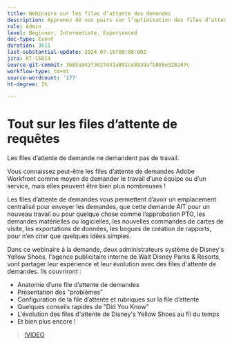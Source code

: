 ```yaml
---
title: Webinaire sur les files d’attente des demandes
description: Apprenez de vos pairs sur l’optimisation des files d’attente de demandes Workfront. Découvrez les différentes utilisations et bonnes pratiques de Disney's Yellow Shoes dans notre webinaire à la demande.
role: Admin
level: Beginner, Intermediate, Experienced
doc-type: Event
duration: 3611
last-substantial-update: 2024-07-16T00:00:00Z
jira: KT-15814
source-git-commit: 3685a942f3027d41a891ce8830afb085e328a97c
workflow-type: tm+mt
source-wordcount: '177'
ht-degree: 1%

---
```



# Tout sur les files d’attente de requêtes

Les files d’attente de demande ne demandent pas de travail.

Vous connaissez peut-être les files d’attente de demandes Adobe Workfront comme moyen de demander le travail d’une équipe ou d’un service, mais elles peuvent être bien plus nombreuses !

Les files d’attente de demandes vous permettent d’avoir un emplacement centralisé pour envoyer les demandes, que cette demande AIT pour un nouveau travail ou pour quelque chose comme l’approbation PTO, les demandes matérielles ou logicielles, les nouvelles commandes de cartes de visite, les exportations de données, les bogues de création de rapports, pour n’en citer que quelques idées simples.

Dans ce webinaire à la demande, deux administrateurs système de Disney&#39;s Yellow Shoes, l&#39;agence publicitaire interne de Walt Disney Parks &amp; Resorts, vont partager leur expérience et leur évolution avec des files d&#39;attente de demandes. Ils couvriront :

* Anatomie d’une file d’attente de demandes
* Présentation des &quot;problèmes&quot;
* Configuration de la file d’attente et rubriques sur la file d’attente
* Quelques conseils rapides de &quot;Did You Know&quot;
* L&#39;évolution des files d&#39;attente de Disney&#39;s Yellow Shoes au fil du temps
* Et bien plus encore !

>[!VIDEO](https://video.tv.adobe.com/v/3431008/?learn=on)
